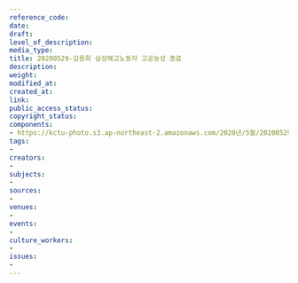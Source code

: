 ```yaml
---
reference_code: 
date: 
draft: 
level_of_description: 
media_type: 
title: 20200529-김용희 삼성해고노동자 고공농성 종료
description: 
weight: 
modified_at: 
created_at: 
link: 
public_access_status: 
copyright_status: 
components:
- https://kctu-photo.s3.ap-northeast-2.amazonaws.com/2020년/5월/20200529-김용희+삼성해고노동자+고공농성+종료/_CTU9085.jpg
tags:
- 
creators:
- 
subjects:
- 
sources:
- 
venues:
- 
events:
- 
culture_workers:
- 
issues:
- 
---
```

